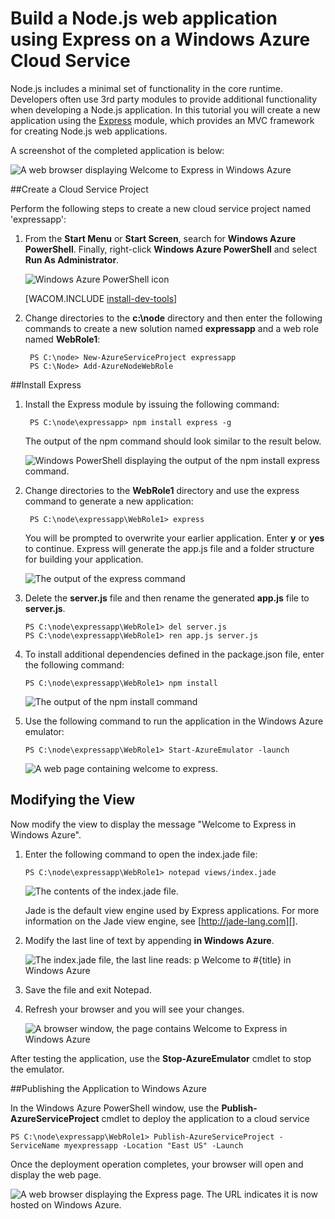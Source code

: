 <properties linkid="dev-nodejs-basic-web-app-with-express" urlDisplayName="Web App with Express" pageTitle="Web App with Express (Node.js) - Windows Azure Tutorial" metaKeywords="Azure Node.js hello world tutorial, Azure Node.js hello world, Azure Node.js Getting Started tutorial, Azure Node.js tutorial, Azure Node.js Express tutorial" description="An tutorial that builds on the cloud service tutorial, and demonstrates how to use the Express module." metaCanonical="" services="cloud-services" documentationCenter="Node.js" title="Build a Node.js web application using Express on a Windows Azure Cloud Service" authors=""  solutions="" writer="" manager="" editor=""  />






# Build a Node.js web application using Express on a Windows Azure Cloud Service

Node.js includes a minimal set of functionality in the core runtime.
Developers often use 3rd party modules to provide additional
functionality when developing a Node.js application. In this tutorial
you will create a new application using the [Express][] module, which provides an MVC framework for creating Node.js web applications.

A screenshot of the completed application is below:

![A web browser displaying Welcome to Express in Windows Azure][A web browser displaying Welcome to Express in Windows Azure]

##Create a Cloud Service Project

Perform the following steps to create a new cloud service project named 'expressapp':

1. From the **Start Menu** or **Start Screen**, search for **Windows Azure PowerShell**. Finally, right-click **Windows Azure PowerShell** and select **Run As Administrator**.

	![Windows Azure PowerShell icon][powershell-menu]

	[WACOM.INCLUDE [install-dev-tools](../includes/install-dev-tools.md)]

2. Change directories to the **c:\\node** directory and then enter the following commands to create a new solution named **expressapp** and a web role named **WebRole1**:

		PS C:\node> New-AzureServiceProject expressapp
		PS C:\Node> Add-AzureNodeWebRole

##Install Express

1. Install the Express module by issuing the following command:

		PS C:\node\expressapp> npm install express -g

	The output of the npm command should look similar to the result below. 

	![Windows PowerShell displaying the output of the npm install express command.][Windows PowerShell displaying the output of the npm install express command.]

2. Change directories to the **WebRole1** directory and use the express command to generate a new application:

        PS C:\node\expressapp\WebRole1> express

	You will be prompted to overwrite your earlier application. Enter **y** or **yes** to continue. Express will generate the app.js file and a folder structure for building your application.

    ![The output of the express command][express-command]

3.  Delete the **server.js** file and then rename the generated **app.js** file to **server.js**.

        PS C:\node\expressapp\WebRole1> del server.js
        PS C:\node\expressapp\WebRole1> ren app.js server.js

5.  To install additional dependencies defined in the package.json file,
    enter the following command:

        PS C:\node\expressapp\WebRole1> npm install

    ![The output of the npm install command][The output of the npm install command]

8.  Use the following command to run the application in the Windows
    Azure emulator:

        PS C:\node\expressapp\WebRole1> Start-AzureEmulator -launch

    ![A web page containing welcome to express.][A web page containing welcome to express.]

## Modifying the View

Now modify the view to display the message "Welcome to Express in
Windows Azure".

1.  Enter the following command to open the index.jade file:

        PS C:\node\expressapp\WebRole1> notepad views/index.jade

    ![The contents of the index.jade file.][The contents of the index.jade file.]

    Jade is the default view engine used by Express applications. For more
    information on the Jade view engine, see [http://jade-lang.com][].

2.  Modify the last line of text by appending **in Windows Azure**.

    ![The index.jade file, the last line reads: p Welcome to \#{title}
    in Windows Azure][The index.jade file modified]

3.  Save the file and exit Notepad.

4.  Refresh your browser and you will see your changes.

    ![A browser window, the page contains Welcome to Express in Windows
    Azure][express-page]

After testing the application, use the **Stop-AzureEmulator** cmdlet to stop the emulator.

##Publishing the Application to Windows Azure

In the Windows Azure PowerShell window, use the **Publish-AzureServiceProject** cmdlet to deploy the application to a cloud service

    PS C:\node\expressapp\WebRole1> Publish-AzureServiceProject -ServiceName myexpressapp -Location "East US" -Launch

Once the deployment operation completes, your browser will open and display the web page.

![A web browser displaying the Express page. The URL indicates it is now hosted on Windows Azure.][A web browser displaying Welcome to Express in Windows Azure]

  [Node.js Web Application]: http://www.windowsazure.com/en-us/develop/nodejs/tutorials/getting-started/
  [A web browser displaying Welcome to Express in Windows Azure]: ./media/cloud-services-nodejs-develop-deploy-express-app/node36.png
  [Windows PowerShell displaying the output of the npm install express command.]: ./media/cloud-services-nodejs-develop-deploy-express-app/express-g.png
  [Express]: http://expressjs.com/
  [express-command]: ./media/cloud-services-nodejs-develop-deploy-express-app/node23.png
  [Directory listing of the WebRole1 folder.]: ./media/cloud-services-nodejs-develop-deploy-express-app/getting-started-17.png
  [The output of the npm install command]: ./media/cloud-services-nodejs-develop-deploy-express-app/node26.png
  [A web page containing welcome to express.]: ./media/cloud-services-nodejs-develop-deploy-express-app/node28.png
  [The contents of the index.jade file.]: ./media/cloud-services-nodejs-develop-deploy-express-app/getting-started-19.png
  [http://jade-lang.com]: http://jade-lang.com
  [The index.jade file modified]: ./media/cloud-services-nodejs-develop-deploy-express-app/node31.png
  [express-page]: ./media/cloud-services-nodejs-develop-deploy-express-app/node32.png
  [powershell-menu]: ./media/cloud-services-nodejs-develop-deploy-express-app/azure-powershell-start.png
